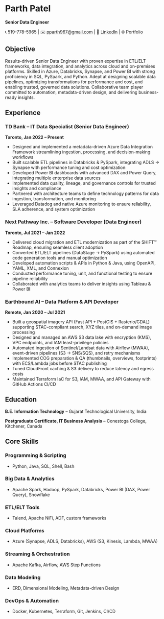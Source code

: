 # Parth Patel
**Senior Data Engineer**

📞 519-778-5965 | ✉️ pparth967@gmail.com | 🔗 [LinkedIn](https://www.linkedin.com/in/parth-patel-72a92611a/) | 🌐 Portfolio

## Objective

Results-driven Senior Data Engineer with proven expertise in ETL/ELT frameworks, data integration, and analytics across cloud and on-premises platforms. Skilled in Azure, Databricks, Synapse, and Power BI with strong proficiency in SQL, PySpark, and Python. Adept at designing scalable data pipelines, optimizing transformations for performance and cost, and enabling trusted, governed data solutions. Collaborative team player committed to automation, metadata-driven design, and delivering business-ready insights.

## Experience

### TD Bank – IT Data Specialist (Senior Data Engineer)
**Toronto, Jan 2022 – Present**
- Designed and implemented a metadata-driven Azure Data Integration Framework streamlining ingestion, processing, and decision-making workflows
- Built scalable ETL pipelines in Databricks & PySpark, integrating ADLS → Synapse with performance tuning and cost optimization
- Developed Power BI dashboards with advanced DAX and Power Query, integrating multiple enterprise data sources
- Implemented data quality, lineage, and governance controls for trusted insights and compliance
- Partnered with architecture teams to define technology patterns for data ingestion, transformation, and monitoring
- Leveraged Datadog and native Azure monitoring to ensure reliability, SLA adherence, and system optimization

### Next Pathway Inc. – Software Developer (Data Engineer)
**Toronto, Jul 2021 – Jan 2022**
- Delivered cloud migration and ETL modernization as part of the SHIFT™ Roadmap, ensuring seamless client adoption
- Converted ETL/ELT pipelines (DataStage → PySpark) using automated code generation tools and manual optimization
- Developed automation scripts & APIs in Python & Java, using OpenAPI, YAML, XML, and Connexion
- Conducted performance tuning, unit, and functional testing to ensure pipeline reliability
- Collaborated with analytics teams to deliver insights using Tableau & Power BI

### Earthbound AI – Data Platform & API Developer
**Remote, Jan 2020 – Jul 2021**
- Built a geospatial imagery API (Fast API + PostGIS + Rasterio/GDAL) supporting STAC-compliant search, XYZ tiles, and on-demand image processing
- Designed and managed an AWS S3 data lake with encryption (KMS), VPC endpoints, and IAM least-privilege policies
- Automated ingestion of Sentinel/Landsat data with Airflow (MWAA), event-driven pipelines (S3 → SNS/SQS), and retry mechanisms
- Implemented COG preparation & QA (thumbnails, overviews, footprints) with ECS/Lambda jobs before STAC publishing
- Tuned CloudFront caching & S3 delivery to reduce latency and egress costs
- Maintained Terraform IaC for S3, IAM, MWAA, and API Gateway with GitHub Actions CI/CD

## Education

**B.E. Information Technology** – Gujarat Technological University, India

**Postgraduate Certificate, IT Business Analysis** – Conestoga College, Kitchener, Canada

## Core Skills

### Programming & Scripting
- Python, Java, SQL, Shell, Bash

### Big Data & Analytics
- Apache Spark, Hadoop, PySpark, Databricks, Power BI (DAX, Power Query), Snowflake

### ETL/ELT Tools
- Talend, Apache NiFi, ADF, custom frameworks

### Cloud Platforms
- Azure (Synapse, ADLS, Databricks), AWS (S3, Kinesis, Lambda, MWAA)

### Streaming & Orchestration
- Apache Kafka, Airflow, AWS Step Functions

### Data Modeling
- ERD, Dimensional Modeling, Metadata-driven Design

### DevOps & Automation
- Docker, Kubernetes, Terraform, Git, Jenkins, CI/CD